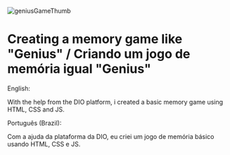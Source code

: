 ![geniusGameThumb](https://user-images.githubusercontent.com/75752123/115877158-82c6b700-a41d-11eb-8f73-13f54194b736.jpg)
# Creating a memory game like "Genius" / Criando um jogo de memória igual "Genius"

English:

With the help from the DIO platform, i created a basic memory game using HTML, CSS and JS.

Português (Brazil):

Com a ajuda da plataforma da DIO, eu criei um jogo de memória básico usando HTML, CSS e JS.
